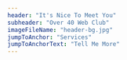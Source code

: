 ```yaml
---
header: "It's Nice To Meet You"
subheader: "Over 40 Web Club"
imageFileName: "header-bg.jpg"
jumpToAnchor: "Services"
jumpToAnchorText: "Tell Me More"
---
```


